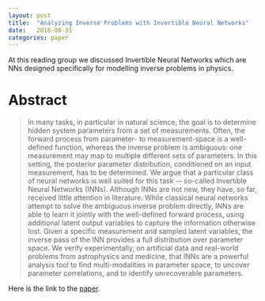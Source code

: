 ```yaml
---
layout: post
title:  "Analyzing Inverse Problems with Invertible Neural Networks"
date:   2018-08-31
categories: paper
---
```


At this reading group we discussed Invertible Neural Networks which are NNs
designed specifically for modelling inverse problems in physics.

# Abstract

> In many tasks, in particular in natural science, the goal is to determine hidden system parameters from a set of measurements. Often, the forward process from parameter- to measurement-space is a well-defined function, whereas the inverse problem is ambiguous: one measurement may map to multiple different sets of parameters. In this setting, the posterior parameter distribution, conditioned on an input measurement, has to be determined. We argue that a particular class of neural networks is well suited for this task -- so-called Invertible Neural Networks (INNs). Although INNs are not new, they have, so far, received little attention in literature. While classical neural networks attempt to solve the ambiguous inverse problem directly, INNs are able to learn it jointly with the well-defined forward process, using additional latent output variables to capture the information otherwise lost. Given a specific measurement and sampled latent variables, the inverse pass of the INN provides a full distribution over parameter space. We verify experimentally, on artificial data and real-world problems from astrophysics and medicine, that INNs are a powerful analysis tool to find multi-modalities in parameter space, to uncover parameter correlations, and to identify unrecoverable parameters. 


Here is the link to the [paper].


[paper]: https://arxiv.org/abs/1808.04730

